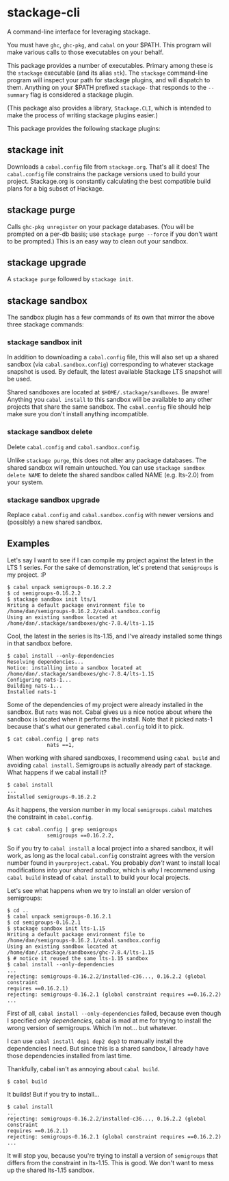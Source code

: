 stackage-cli
============

A command-line interface for leveraging stackage.

You must have `ghc`, `ghc-pkg`, and `cabal` on your $PATH. This program will make various calls to those executables on your behalf.

This package provides a number of executables. Primary among these is the `stackage` executable (and its alias `stk`). The `stackage` command-line program will inspect your path for stackage plugins, and will dispatch to them. Anything on your $PATH prefixed `stackage-` that responds to the `--summary` flag is considered a stackage plugin.

(This package also provides a library, `Stackage.CLI`, which is intended to make the process of writing stackage plugins easier.)

This package provides the following stackage plugins:

## stackage init

Downloads a `cabal.config` file from `stackage.org`. That's all it does! The `cabal.config` file constrains the package versions used to build your project. Stackage.org is constantly calculating the best compatible build plans for a big subset of Hackage.

## stackage purge

Calls `ghc-pkg unregister` on your package databases. (You will be prompted on a per-db basis; use `stackage purge --force` if you don't want to be prompted.) This is an easy way to clean out your sandbox.

## stackage upgrade

A `stackage purge` followed by `stackage init`.

## stackage sandbox

The sandbox plugin has a few commands of its own that mirror the above three stackage commands:

### stackage sandbox init

In addition to downloading a `cabal.config` file, this will also set up a shared sandbox (via `cabal.sandbox.config`) corresponding to whatever stackage snapshot is used. By default, the latest available Stackage LTS snapshot will be used.

Shared sandboxes are located at `$HOME/.stackage/sandboxes`. Be aware! Anything you `cabal install` to this sandbox will be available to any other projects that share the same sandbox. The `cabal.config` file should help make sure you don't install anything incompatible.

### stackage sandbox delete

Delete `cabal.config` and `cabal.sandbox.config`.

Unlike `stackage purge`, this does not alter any package databases. The shared sandbox will remain untouched. You can use `stackage sandbox delete NAME` to delete the shared sandbox called NAME (e.g. lts-2.0) from your system.

### stackage sandbox upgrade

Replace `cabal.config` and `cabal.sandbox.config` with newer versions and (possibly) a new shared sandbox.


Examples
--------

Let's say I want to see if I can compile my project against the latest in the LTS 1 series. For the sake of demonstration, let's pretend that `semigroups` is my project. :P

```
$ cabal unpack semigroups-0.16.2.2
$ cd semigroups-0.16.2.2
$ stackage sandbox init lts/1
Writing a default package environment file to
/home/dan/semigroups-0.16.2.2/cabal.sandbox.config
Using an existing sandbox located at
/home/dan/.stackage/sandboxes/ghc-7.8.4/lts-1.15
```

Cool, the latest in the series is lts-1.15, and I've already installed some things in that sandbox before.

```
$ cabal install --only-dependencies
Resolving dependencies...
Notice: installing into a sandbox located at
/home/dan/.stackage/sandboxes/ghc-7.8.4/lts-1.15
Configuring nats-1...
Building nats-1...
Installed nats-1
```

Some of the dependencies of my project were already installed in the sandbox. But `nats` was not. Cabal gives us a nice notice about where the sandbox is located when it performs the install. Note that it picked nats-1 because that's what our generated `cabal.config` told it to pick.

```
$ cat cabal.config | grep nats
             nats ==1,
```

When working with shared sandboxes, I recommend using `cabal build` and avoiding `cabal install`. Semigroups is actually already part of stackage. What happens if we cabal install it?

```
$ cabal install
...
Installed semigroups-0.16.2.2
```

As it happens, the version number in my local `semigroups.cabal` matches the constraint in `cabal.config`.

```
$ cat cabal.config | grep semigroups
             semigroups ==0.16.2.2,
```

So if you try to `cabal install` a local project into a shared sandbox, it will work, as long as the local `cabal.config` constraint agrees with the version number found in `yourproject.cabal`. You probably *don't* want to install local modifications into your *shared sandbox*, which is why I recommend using `cabal build` instead of `cabal install` to build your local projects.

Let's see what happens when we try to install an older version of semigroups:

```
$ cd ..
$ cabal unpack semigroups-0.16.2.1
$ cd semigroups-0.16.2.1
$ stackage sandbox init lts-1.15
Writing a default package environment file to
/home/dan/semigroups-0.16.2.1/cabal.sandbox.config
Using an existing sandbox located at
/home/dan/.stackage/sandboxes/ghc-7.8.4/lts-1.15
$ # notice it reused the same lts-1.15 sandbox
$ cabal install --only-dependencies
...
rejecting: semigroups-0.16.2.2/installed-c36..., 0.16.2.2 (global constraint
requires ==0.16.2.1)
rejecting: semigroups-0.16.2.1 (global constraint requires ==0.16.2.2)
...
```

First of all, `cabal install --only-dependencies` failed, because even though I specified *only dependencies*, cabal is mad at me for trying to install the wrong version of semigroups. Which I'm not... but whatever.

I can use `cabal install dep1 dep2 dep3` to manually install the dependencies I need. But since this is a shared sandbox, I already have those dependencies installed from last time.

Thankfully, cabal isn't as annoying about `cabal build`.

```
$ cabal build
```

It builds! But if you try to install...

```
$ cabal install
...
rejecting: semigroups-0.16.2.2/installed-c36..., 0.16.2.2 (global constraint
requires ==0.16.2.1)
rejecting: semigroups-0.16.2.1 (global constraint requires ==0.16.2.2)
...
```

It will stop you, because you're trying to install a version of `semigroups` that differs from the constraint in lts-1.15. This is good. We don't want to mess up the shared lts-1.15 sandbox.
